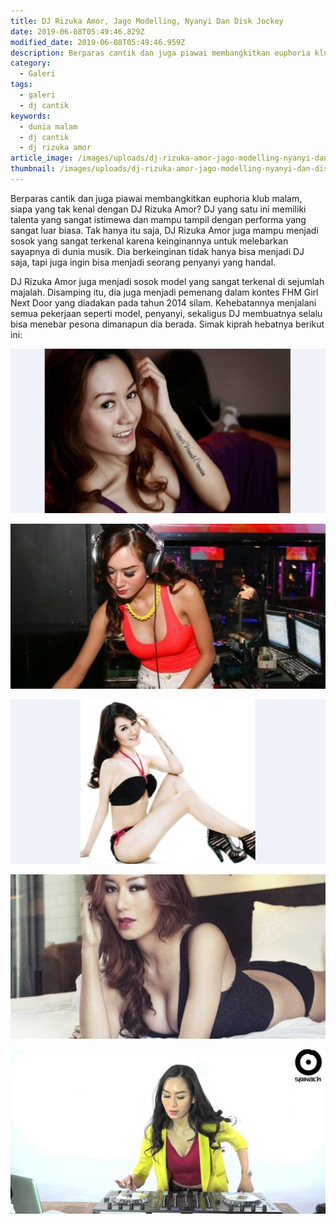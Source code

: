 ```yaml
---
title: DJ Rizuka Amor, Jago Modelling, Nyanyi Dan Disk Jockey
date: 2019-06-08T05:49:46.829Z
modified_date: 2019-06-08T05:49:46.959Z
description: Berparas cantik dan juga piawai membangkitkan euphoria klub malam, siapa yang tak kenal dengan DJ Rizuka Amor?
category:
  - Galeri
tags:
  - galeri
  - dj cantik
keywords:
  - dunia malam
  - dj cantik 
  - dj rizuka amor
article_image: /images/uploads/dj-rizuka-amor-jago-modelling-nyanyi-dan-disk-jockey-2.jpg
thumbnail: /images/uploads/dj-rizuka-amor-jago-modelling-nyanyi-dan-disk-jockey-2-008.jpg
---
```

Berparas cantik dan juga piawai membangkitkan euphoria klub malam, siapa yang tak kenal dengan DJ Rizuka Amor? DJ yang satu ini memiliki talenta yang sangat istimewa dan mampu tampil dengan performa yang sangat luar biasa. Tak hanya itu saja, DJ Rizuka Amor juga mampu menjadi sosok yang sangat terkenal karena keinginannya untuk melebarkan sayapnya di dunia musik. Dia berkeinginan tidak hanya bisa menjadi DJ saja, tapi juga ingin bisa menjadi seorang penyanyi yang handal.

DJ Rizuka Amor juga menjadi sosok model yang sangat terkenal di sejumlah majalah. Disamping itu, dia juga menjadi pemenang dalam kontes FHM Girl Next Door yang diadakan pada tahun 2014 silam. Kehebatannya menjalani semua pekerjaan seperti model, penyanyi, sekaligus DJ membuatnya selalu bisa menebar pesona dimanapun dia berada. Simak kiprah hebatnya berikut ini:

![DJ Rizuka Amor, Jago Modelling, Nyanyi Dan Disk Jockey](/images/uploads/dj-rizuka-amor-jago-modelling-nyanyi-dan-disk-jockey-4.jpg)

![DJ Rizuka Amor, Jago Modelling, Nyanyi Dan Disk Jockey](/images/uploads/dj-rizuka-amor-jago-modelling-nyanyi-dan-disk-jockey-5.jpg)

![DJ Rizuka Amor, Jago Modelling, Nyanyi Dan Disk Jockey](/images/uploads/dj-rizuka-amor-jago-modelling-nyanyi-dan-disk-jockey-3.jpg)

![DJ Rizuka Amor, Jago Modelling, Nyanyi Dan Disk Jockey](/images/uploads/dj-rizuka-amor-jago-modelling-nyanyi-dan-disk-jockey-2.jpg)

![DJ Rizuka Amor, Jago Modelling, Nyanyi Dan Disk Jockey](/images/uploads/dj-rizuka-amor-jago-modelling-nyanyi-dan-disk-jockey-1.jpg)
